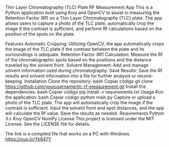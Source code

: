 Thin Layer Chromatography (TLC) Plate RF Measurement App
This is a Python application built using Kivy and OpenCV to assist in measuring the Retention Factor (Rf) on a Thin Layer Chromatography (TLC) plate. The app allows users to capture a photo of the TLC plate, automatically crop the image if the contrast is sufficient, and perform Rf calculations based on the position of the spots on the plate.

Features
Automatic Cropping: Utilizing OpenCV, the app automatically crops the image of the TLC plate if the contrast between the plate and its surroundings is adequate.
Retention Factor (Rf) Calculation: Measure the Rf of the chromatographic spots based on the positions and the distance traveled by the solvent front.
Solvent Management: Add and manage solvent information used during chromatography.
Save Results: Save the Rf results and solvent information into a file for further analysis or record-keeping.
Installation
Clone the repository:
bash
Copiar código
git clone https://github.com/yourusername/tlc-rf-measurement.git
Install the dependencies:
bash
Copiar código
pip install -r requirements.txt
Usage
Run the application:
bash
Copiar código
python main.py
Capture or upload a photo of the TLC plate.
The app will automatically crop the image if the contrast is sufficient.
Input the solvent front and spot distances, and the app will calculate the Rf value.
Save the results as needed.
Requirements
Python 3.x
Kivy
OpenCV
NumPy
License
This project is licensed under the MIT License. See the LICENSE file for details.



The link is a compiled file that works on a PC with Windows. https://ouo.io/Yk647Y
